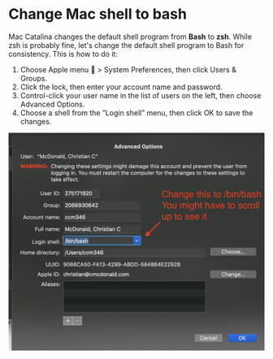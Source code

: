 # Change Mac shell to bash

Mac Catalina changes the default shell program from **Bash** to **zsh**. While zsh is probably fine, let's change the default shell program to Bash for consistency. This is how to do it:

1. Choose Apple menu  > System Preferences, then click Users & Groups.
2. Click the lock, then enter your account name and password.
3. Control-click your user name in the list of users on the left, then choose Advanced Options.
4. Choose a shell from the ”Login shell” menu, then click OK to save the changes.

![Default to bash](../../images/default-to-bash.png)
